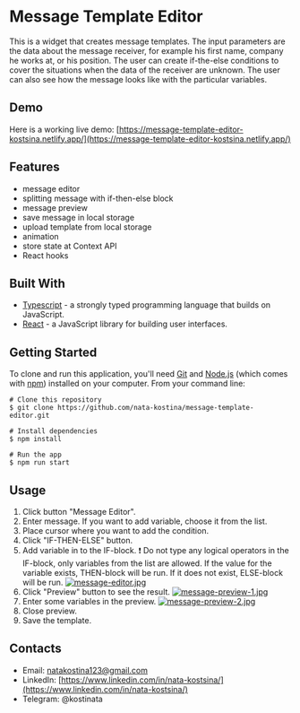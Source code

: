# Message Template Editor
This is a widget that creates message templates. The input parameters are the data about the message receiver, for example his first name, company he works at, or his position. The user can create if-the-else conditions to cover the situations when the data of the receiver are unknown. The user can also see how the message looks like with the particular variables.
## Demo

Here is a working live demo: [https://message-template-editor-kostsina.netlify.app/](https://message-template-editor-kostsina.netlify.app/)
## Features
- message editor
- splitting message with if-then-else block
- message preview
- save message in local storage
- upload template from local storage
- animation
- store state at Context API
- React hooks
## Built With  

- [Typescript](https://www.typescriptlang.org/) - a strongly typed programming language that builds on JavaScript.
- [React](https://reactjs.org/) - a JavaScript library for building user interfaces.
## Getting Started

To clone and run this application, you'll need [Git](https://git-scm.com/) and [Node.js](https://nodejs.org/en/download/) (which comes with [npm](http://npmjs.com/)) installed on your computer. From your command line:

```
# Clone this repository
$ git clone https://github.com/nata-kostina/message-template-editor.git

# Install dependencies
$ npm install
  
# Run the app
$ npm run start
```
## Usage
1. Click button "Message Editor".
2. Enter message. If you want to add variable, choose it from the list.
3. Place cursor where you want to add the condition.
4. Click "IF-THEN-ELSE" button.
5. Add variable in to the IF-block.
❗ Do not type any logical operators in the IF-block, only variables from the list are allowed. If the value for the variable exists, THEN-block will be run. If it does not exist, ELSE-block will be run.
[![message-editor.jpg](https://i.postimg.cc/k5BZ4NXt/message-editor.jpg)](https://postimg.cc/VSP4ZCtY)
6. Click "Preview" button to see the result.
[![message-preview-1.jpg](https://i.postimg.cc/J7cTRYc2/message-preview-1.jpg)](https://postimg.cc/Dm0QggNr)
7. Enter some variables in the preview.
[![message-preview-2.jpg](https://i.postimg.cc/59nwPhmb/message-preview-2.jpg)](https://postimg.cc/PNvpJFcR)
8. Close preview.
9. Save the template.

## Contacts
- Email: natakostina123@gmail.com
- LinkedIn: [https://www.linkedin.com/in/nata-kostsina/](https://www.linkedin.com/in/nata-kostsina/)
- Telegram: @kostinata
